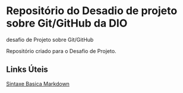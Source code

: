 # Repositório do Desadio de projeto sobre Git/GitHub da DIO
desafio de Projeto sobre Git/GitHub

Repositório criado para o Desafio de Projeto.

## Links Úteis

[Sintaxe Basica Markdown](https://www.markdownguide.org/basic-syntax/)

